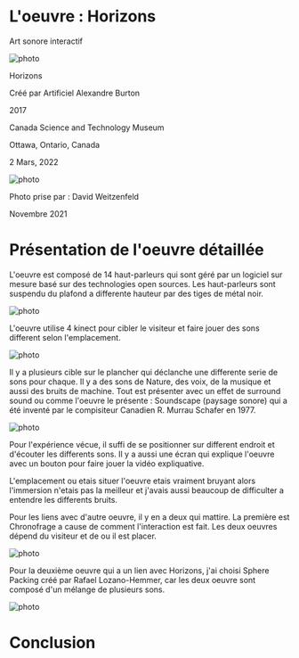 # L'oeuvre :  Horizons

Art sonore interactif

![photo](media/principale1.jpg)


Horizons

Créé par Artificiel
Alexandre Burton

2017

Canada Science and Technology Museum

Ottawa, Ontario, Canada

2 Mars, 2022

![photo](media/musee.png)

Photo prise par : David Weitzenfeld 

Novembre 2021

# Présentation de l'oeuvre détaillée

L'oeuvre est composé de 14 haut-parleurs qui sont géré par un logiciel sur mesure basé sur des technologies open sources.
Les haut-parleurs sont suspendu du plafond a differente hauteur par des tiges de métal noir.

![photo](media/principale2.jpg)

L'oeuvre utilise 4 kinect pour cibler le visiteur et faire jouer des sons different selon l'emplacement.

![photo](media/kinect3.jpg)

Il y a plusieurs cible sur le plancher qui déclanche une differente serie de sons pour chaque. Il y a des sons de Nature, des voix, de la musique et aussi des bruits de machine. Tout est présenter avec un effet de surround sound ou comme l'oeuvre le présente : Soundscape (paysage sonore) qui a été inventé par le compisiteur Canadien R. Murrau Schafer en 1977.

![photo](media/plancher.jpg)

Pour l'expérience vécue, il suffi de se positionner sur different endroit et d'écouter les differents sons. Il y a aussi une écran qui explique l'oeuvre avec un bouton pour faire jouer la vidéo expliquative.

L'emplacement ou etais situer l'oeuvre etais vraiment bruyant alors l'immersion n'etais pas la meilleur et j'avais aussi beaucoup de difficulter a entendre les differents bruits.

Pour les liens avec d'autre oeuvre, il y en a deux qui mattire. La première est Chronofrage a cause de comment l'interaction est fait. Les deux oeuvres dépend du visiteur et de ou il est placer. 

![photo](media/Chronofrage.jpg)

Pour la deuxième oeuvre qui a un lien avec Horizons, j'ai choisi Sphere Packing créé par Rafael Lozano-Hemmer, car les deux oeuvre sont composé d'un mélange de plusieurs sons.

![photo](media/sphere.png)

# Conclusion



